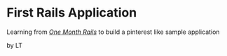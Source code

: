 # First Rails Application

Learning from
[*One Month Rails*](http://onemonthrails.com)
to build a pinterest like sample application

by LT